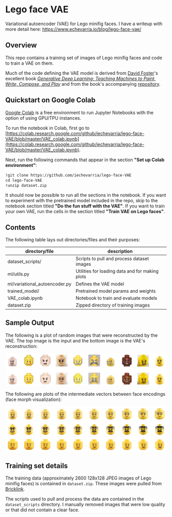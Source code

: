 # Lego face VAE

Variational autoencoder (VAE) for Lego minifig faces. I have a writeup with more
detail here: https://www.echevarria.io/blog/lego-face-vae/

## Overview

This repo contains a training set of images of Lego minifig faces and code to
train a VAE on them. 

Much of the code defining the VAE model is derived from 
[David Foster](https://github.com/davidADSP)'s excellent book
[*Generative Deep Learning: Teaching Machines to Paint, Write, Compose, and Play*](https://www.amazon.com/Generative-Deep-Learning-Teaching-Machines/dp/1492041947) and from the book's
accompanying [repository](https://github.com/davidADSP/GDL_code).

## Quickstart on Google Colab

[Google Colab](https://colab.research.google.com/) is a free environment to run
Jupyter Notebooks with the option of using GPU/TPU instances.

To run the notebook in Colab, first go to
[https://colab.research.google.com/github/iechevarria/lego-face-VAE/blob/master/VAE_colab.ipynb](https://colab.research.google.com/github/iechevarria/lego-face-VAE/blob/master/VAE_colab.ipynb).

Next, run the following commands that appear in the section __"Set up Colab
environment"__:

```
!git clone https://github.com/iechevarria/lego-face-VAE
cd lego-face-VAE
!unzip dataset.zip
```

It should now be possible to run all the sections in the notebook. If you want
to experiment with the pretrained model included in the repo, skip to the
notebook section titled __"Do the fun stuff with the VAE"__. If you want to
train your own VAE, run the cells in the section titled
__"Train VAE on Lego faces"__. 

## Contents

The following table lays out directories/files and their purposes:

| directory/file                  | description                                            |
|---------------------------------|--------------------------------------------------------|
| dataset_scripts/                | Scripts to pull and process dataset images             |
| ml/utils.py                     | Utilities for loading data and for making plots        |
| ml/variational_autoencoder.py   | Defines the VAE model                                  |
| trained_model/                  | Pretrained model params and weights                    |
| VAE_colab.ipynb                 | Notebook to train and evaluate models                  |
| dataset.zip                     | Zipped directory of training images                    |

## Sample Output

The following is a plot of random images that were reconstructed by the VAE. The
top image is the input and the bottom image is the VAE's reconstruction: 

<img src="./docs/img/reconstruction.png">

The following are plots of the intermediate vectors between face encodings (face
morph visualization):

<img src="./docs/img/face-morph-1.png">
<img src="./docs/img/face-morph-2.png">
<img src="./docs/img/face-morph-3.png">

## Training set details

The training data (approximately 2600 128x128 JPEG images of Lego minifig faces)
is contained in `dataset.zip`. These images were pulled from [Bricklink](https://www.bricklink.com/).

The scripts used to pull and process the data are contained in the
`dataset_scripts` directory. I manually removed images that were low quality
or that did not contain a clear face.
